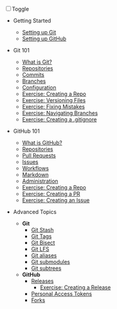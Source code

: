 <div id="dark_mode"
  ><i class="fas fa-sun"></i
  ><input type="checkbox" id="dark_mode_switch" name="mode"
  ><label for="dark_mode_switch">Toggle</label
  ><i class="fas fa-moon"></i></div>

- Getting Started
  - [Setting up Git](./docs/getting-started/git.md)
  - [Setting up GitHub](./docs/getting-started/github.md)

- Git 101
  - [What is Git?](./docs/basic/git/git_101.md)
  - [Repositories](./docs/basic/git/repositories.md)
  - [Commits](./docs/basic/git/commits.md)
  - [Branches](./docs/basic/git/branches.md)
  - [Configuration](./docs/basic/git/configuration.md)
  - [Exercise: Creating a Repo](./docs/basic/git/create_local_repo.md)
  - [Exercise: Versioning Files]()
  - [Exercise: Fixing Mistakes]()
  - [Exercise: Navigating Branches](./docs/basic/git/forgot_to_branch.md)
  - [Exercise: Creating a .gitignore](./docs/basic/git/gitignore.md)

- GitHub 101
  - [What is GitHub?](./docs/basic/github/github_101.md)
  - [Repositories](./docs/basic/github/repositories.md)
  - [Pull Requests](./docs/basic/github/pull_requests.md)
  - [Issues](./docs/basic/github/issues.md)
  - [Workflows](./docs/basic/github/github_flow.md)
  - [Markdown](./docs/basic/github/markdown.md)
  - [Administration](./docs/basic/github/administration.md)
  - [Exercise: Creating a Repo](./docs/basic/github/repositories.md)
  - [Exercise: Creating a PR](./docs/basic/github/pull_requests.md)
  - [Exercise: Creating an Issue](./docs/basic/github/issues.md)

- Advanced Topics
  - **Git**
    - [Git Stash](./docs/advanced/git/git_stash.md)
    - [Git Tags](./docs/advanced/git/tags.md)
    - [Git Bisect](./docs/advanced/git/git_bisect.md)
    - [Git LFS](./docs/advanced/git/git_lfs.md)
    - [Git aliases](./docs/advanced/git/app_aliases.md)
    - [Git submodules](./docs/advanced/git/git_submodules.md)
    - [Git subtrees](./docs/advanced/git/git_subtrees.md)
  - **GitHub**
    - [Releases](./docs/advanced/github/releases.md)
      - [Exercise: Creating a Release](./docs/advanced/github/releases.md)
    - [Personal Access Tokens](./docs/advanced/github/personal_access_token.md)
    - [Forks](./docs/advanced/github/app_fork_workflow.md)